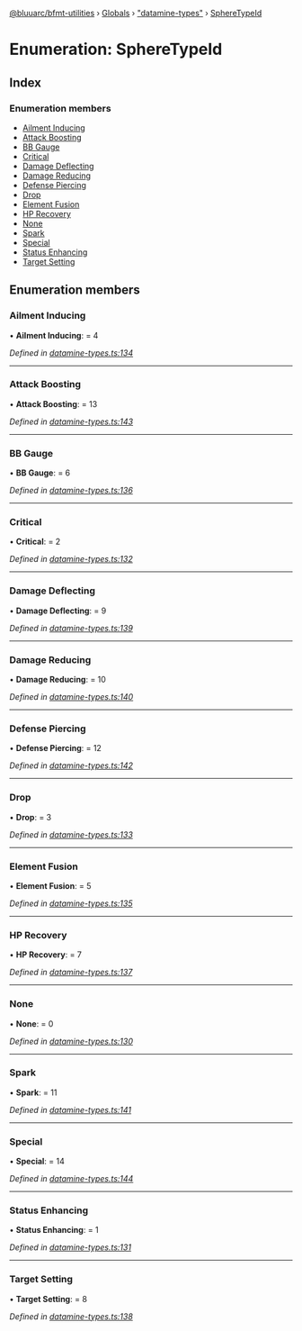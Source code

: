 [@bluuarc/bfmt-utilities](../README.md) › [Globals](../globals.md) › ["datamine-types"](../modules/_datamine_types_.md) › [SphereTypeId](_datamine_types_.spheretypeid.md)

# Enumeration: SphereTypeId

## Index

### Enumeration members

* [Ailment Inducing](_datamine_types_.spheretypeid.md#ailment-inducing)
* [Attack Boosting](_datamine_types_.spheretypeid.md#attack-boosting)
* [BB Gauge](_datamine_types_.spheretypeid.md#bb-gauge)
* [Critical](_datamine_types_.spheretypeid.md#critical)
* [Damage Deflecting](_datamine_types_.spheretypeid.md#damage-deflecting)
* [Damage Reducing](_datamine_types_.spheretypeid.md#damage-reducing)
* [Defense Piercing](_datamine_types_.spheretypeid.md#defense-piercing)
* [Drop](_datamine_types_.spheretypeid.md#drop)
* [Element Fusion](_datamine_types_.spheretypeid.md#element-fusion)
* [HP Recovery](_datamine_types_.spheretypeid.md#hp-recovery)
* [None](_datamine_types_.spheretypeid.md#none)
* [Spark](_datamine_types_.spheretypeid.md#spark)
* [Special](_datamine_types_.spheretypeid.md#special)
* [Status Enhancing](_datamine_types_.spheretypeid.md#status-enhancing)
* [Target Setting](_datamine_types_.spheretypeid.md#target-setting)

## Enumeration members

###  Ailment Inducing

• **Ailment Inducing**: = 4

*Defined in [datamine-types.ts:134](https://github.com/BluuArc/bfmt-utilities/blob/1f753a7/src/datamine-types.ts#L134)*

___

###  Attack Boosting

• **Attack Boosting**: = 13

*Defined in [datamine-types.ts:143](https://github.com/BluuArc/bfmt-utilities/blob/1f753a7/src/datamine-types.ts#L143)*

___

###  BB Gauge

• **BB Gauge**: = 6

*Defined in [datamine-types.ts:136](https://github.com/BluuArc/bfmt-utilities/blob/1f753a7/src/datamine-types.ts#L136)*

___

###  Critical

• **Critical**: = 2

*Defined in [datamine-types.ts:132](https://github.com/BluuArc/bfmt-utilities/blob/1f753a7/src/datamine-types.ts#L132)*

___

###  Damage Deflecting

• **Damage Deflecting**: = 9

*Defined in [datamine-types.ts:139](https://github.com/BluuArc/bfmt-utilities/blob/1f753a7/src/datamine-types.ts#L139)*

___

###  Damage Reducing

• **Damage Reducing**: = 10

*Defined in [datamine-types.ts:140](https://github.com/BluuArc/bfmt-utilities/blob/1f753a7/src/datamine-types.ts#L140)*

___

###  Defense Piercing

• **Defense Piercing**: = 12

*Defined in [datamine-types.ts:142](https://github.com/BluuArc/bfmt-utilities/blob/1f753a7/src/datamine-types.ts#L142)*

___

###  Drop

• **Drop**: = 3

*Defined in [datamine-types.ts:133](https://github.com/BluuArc/bfmt-utilities/blob/1f753a7/src/datamine-types.ts#L133)*

___

###  Element Fusion

• **Element Fusion**: = 5

*Defined in [datamine-types.ts:135](https://github.com/BluuArc/bfmt-utilities/blob/1f753a7/src/datamine-types.ts#L135)*

___

###  HP Recovery

• **HP Recovery**: = 7

*Defined in [datamine-types.ts:137](https://github.com/BluuArc/bfmt-utilities/blob/1f753a7/src/datamine-types.ts#L137)*

___

###  None

• **None**: = 0

*Defined in [datamine-types.ts:130](https://github.com/BluuArc/bfmt-utilities/blob/1f753a7/src/datamine-types.ts#L130)*

___

###  Spark

• **Spark**: = 11

*Defined in [datamine-types.ts:141](https://github.com/BluuArc/bfmt-utilities/blob/1f753a7/src/datamine-types.ts#L141)*

___

###  Special

• **Special**: = 14

*Defined in [datamine-types.ts:144](https://github.com/BluuArc/bfmt-utilities/blob/1f753a7/src/datamine-types.ts#L144)*

___

###  Status Enhancing

• **Status Enhancing**: = 1

*Defined in [datamine-types.ts:131](https://github.com/BluuArc/bfmt-utilities/blob/1f753a7/src/datamine-types.ts#L131)*

___

###  Target Setting

• **Target Setting**: = 8

*Defined in [datamine-types.ts:138](https://github.com/BluuArc/bfmt-utilities/blob/1f753a7/src/datamine-types.ts#L138)*
